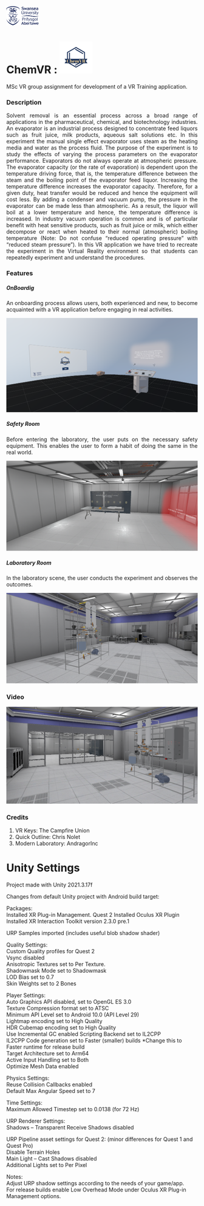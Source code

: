 <img src="https://github.com/2239356Benadict/Assignment1/blob/main/swansea-university-2017.en.png" width="85" height="50"> 

# ChemVR    :     <img src="https://github.com/2239356Benadict/Assignment1/blob/main/ChemVR-logos_transparent.png" width="85" height="85">                                                     

MSc VR group assignment for development of a VR Training application.

### **Description**
<p align="justify">
Solvent removal is an essential process across a broad range of applications in the pharmaceutical, chemical, and biotechnology industries. An evaporator is an industrial process designed to concentrate feed liquors such as fruit juice, milk products, aqueous salt solutions etc. In this experiment the manual single effect evaporator uses steam as the heating media and water as the process fluid. The purpose of the experiment is to study the effects of varying the process parameters on the evaporator performance.
Evaporators do not always operate at atmospheric pressure. The evaporator capacity (or the rate of evaporation) is dependent upon the temperature driving force, that is, the temperature difference between the steam and the boiling point of the evaporator feed liquor. Increasing the temperature difference increases the evaporator capacity. Therefore, for a given duty, heat transfer would be reduced and hence the equipment will cost less. By adding a condenser and vacuum pump, the pressure in the evaporator can be made less than atmospheric. As a result, the liquor will boil at a lower temperature and hence, the temperature difference is increased. In industry vacuum operation is common and is of particular benefit with heat sensitive products, such as fruit juice or milk, which either decompose or react when heated to their normal (atmospheric) boiling temperature (Note: Do not confuse “reduced operating pressure” with “reduced steam pressure”).
In this VR application we have tried to recreate the experiment in the Virtual Reality environment so that students can repeatedly experiment and understand the procedures.<br>
  
### **Features**

##### **OnBoardig**
<p align="justify">
An onboarding process allows users, both experienced and new, to become acquainted with a VR application before engaging in real activities.
  
![alt text](https://github.com/2239356Benadict/Assignment1/blob/main/ChemVR_OnBoarding.png)


##### **Safety Room**
<p align="justify">
Before entering the laboratory, the user puts on the necessary safety equipment. This enables the user to form a habit of doing the same in the real world.
  
![alt text](https://github.com/2239356Benadict/Assignment1/blob/main/safetyroom.png)



##### **Laboratory Room**
<p align="justify">
In the laboratory scene, the user conducts the experiment and observes the outcomes.
  
![alt text](https://github.com/2239356Benadict/Assignment1/blob/main/lab.png)

 
### Video
  
  [<img src="https://github.com/2239356Benadict/Assignment1/blob/main/MicrosoftTeams-image%20(11).png" width="1000" height="" />](https://www.youtube.com/watch?v=jChVhQzAMCA)
  
### Credits
  1. VR Keys: The Campfire Union
  2. Quick Outline: Chris Nolet
  3. Modern Laboratory: AndragorInc
  
# Unity Settings

Project made with Unity 2021.3.17f

Changes from default Unity project with Android build target:  

Packages:  
Installed XR Plug-in Management. Quest 2 
Installed Oculus XR Plugin  
Installed XR Interaction Toolkit version 2.3.0 pre.1  

URP Samples imported (includes useful blob shadow shader)  

Quality Settings:  
Custom Quality profiles  for Quest 2  
Vsync disabled  
Anisotropic Textures set to Per Texture.  
Shadowmask Mode set to Shadowmask  
LOD Bias set to 0.7  
Skin Weights set to 2 Bones  

Player Settings:  
Auto Graphics API disabled, set to OpenGL ES 3.0  
Texture Compression format set to ATSC  
Minimum API Level set to Android 10.0 (API Level 29)  
Lightmap encoding set to High Quality  
HDR Cubemap encoding set to High Quality  
Use Incremental GC enabled 
Scripting Backend set to IL2CPP  
IL2CPP Code generation set to Faster (smaller) builds *Change this to Faster runtime for release build  
Target Architecture set to Arm64  
Active Input Handling set to Both  
Optimize Mesh Data enabled   

Physics Settings:  
Reuse Collision Callbacks enabled  
Default Max Angular Speed set to 7  

Time Settings:  
Maximum Allowed Timestep set to 0.0138 (for 72 Hz)  

URP Renderer Settings:  
Shadows – Transparent Receive Shadows disabled   

URP Pipeline asset settings for Quest 2: (minor differences for Quest 1 and Quest Pro)  
Disable Terrain Holes  
Main Light – Cast Shadows disabled  
Additional Lights set to Per Pixel  

Notes:  
Adjust URP shadow settings according to the needs of your game/app.   
For release builds enable Low Overhead Mode under Oculus XR Plug-in Management options.  
